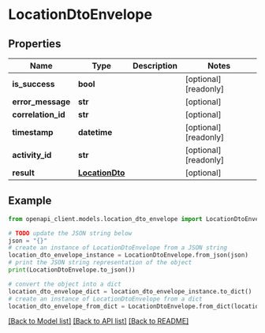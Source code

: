 # LocationDtoEnvelope


## Properties

Name | Type | Description | Notes
------------ | ------------- | ------------- | -------------
**is_success** | **bool** |  | [optional] [readonly] 
**error_message** | **str** |  | [optional] 
**correlation_id** | **str** |  | [optional] 
**timestamp** | **datetime** |  | [optional] [readonly] 
**activity_id** | **str** |  | [optional] [readonly] 
**result** | [**LocationDto**](LocationDto.md) |  | [optional] 

## Example

```python
from openapi_client.models.location_dto_envelope import LocationDtoEnvelope

# TODO update the JSON string below
json = "{}"
# create an instance of LocationDtoEnvelope from a JSON string
location_dto_envelope_instance = LocationDtoEnvelope.from_json(json)
# print the JSON string representation of the object
print(LocationDtoEnvelope.to_json())

# convert the object into a dict
location_dto_envelope_dict = location_dto_envelope_instance.to_dict()
# create an instance of LocationDtoEnvelope from a dict
location_dto_envelope_from_dict = LocationDtoEnvelope.from_dict(location_dto_envelope_dict)
```
[[Back to Model list]](../README.md#documentation-for-models) [[Back to API list]](../README.md#documentation-for-api-endpoints) [[Back to README]](../README.md)


